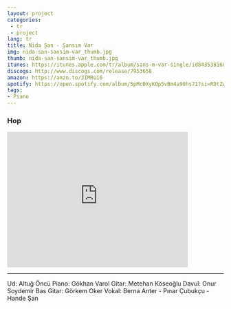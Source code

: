 ```yaml
---
layout: project
categories:
 - tr
 - project
lang: tr
title: Nida Şan - Şansım Var
img: nida-san-sansim-var_thumb.jpg
thumb: nida-san-sansim-var_thumb.jpg
itunes: https://itunes.apple.com/tr/album/sans-m-var-single/id843538168
discogs: http://www.discogs.com/release/7953658
amazon: https://amzn.to/3IMRui6
spotify: https://open.spotify.com/album/5pMcDXyKQp5vBm4a90hs71?si=RDtZwqwGQnC2lvcASE2qmQ
tags:
- Piano
---
```


### Hop

<div class="embed-responsive embed-responsive-16by9">
  <iframe width="420" height="315" src="https://www.youtube.com/embed/3yZU1CCOKVM" frameborder="0" allowfullscreen></iframe>
</div>

---
Ud: Altuğ Öncü
Piano: Gökhan Varol
Gitar: Metehan Köseoğlu
Davul: Onur Soydemir
Bas Gitar: Görkem Oker
Vokal: Berna Anter - Pınar Çubukçu - Hande Şan

